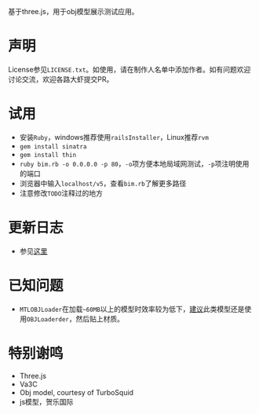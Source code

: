 基于three.js，用于obj模型展示测试应用。

# 声明

License参见`LICENSE.txt`。如使用，请在制作人名单中添加作者。如有问题欢迎讨论交流，欢迎各路大虾提交PR。

# 试用

- 安装`Ruby`，windows推荐使用`railsInstaller`，Linux推荐`rvm`
- `gem install sinatra`
- `gem install thin`
- `ruby bim.rb -o 0.0.0.0 -p 80`，`-o`项方便本地局域网测试，`-p`项注明使用的端口
- 浏览器中输入`localhost/v5`，查看`bim.rb`了解更多路径
- 注意修改`TODO`注释过的地方

# 更新日志

- 参见[这里](https://github.com/Fatman13/bim/tree/master/update_log)

# 已知问题

- `MTLOBJLoader`在加载`~60MB`以上的模型时效率较为低下，[建议](https://github.com/mrdoob/three.js/issues/5250)此类模型还是使用`OBJLoaderder`，然后贴上材质。

# 特别谢鸣

- Three.js
- Va3C
- Obj model, courtesy of TurboSquid
- js模型，贺乐国际